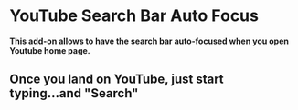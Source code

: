 # YouTube Search Bar Auto Focus

**This add-on allows to have the search bar auto-focused when you open Youtube home page.**

## Once you land on YouTube, just start typing...and "Search"
